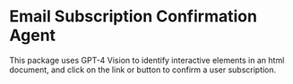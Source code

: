# Email Subscription Confirmation Agent

This package uses GPT-4 Vision to identify interactive elements in an html document, and click on
the link or button to confirm a user subscription.
